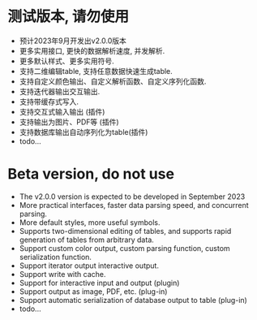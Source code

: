 # 测试版本, 请勿使用

- 预计2023年9月开发出v2.0.0版本
- 更多实用接口, 更快的数据解析速度, 并发解析.
- 更多默认样式、更多实用符号.
- 支持二维编辑table, 支持任意数据快速生成table.
- 支持自定义颜色输出、自定义解析函数、自定义序列化函数.
- 支持迭代器输出交互输出.
- 支持带缓存式写入.
- 支持交互式输入输出 (插件)
- 支持输出为图片、PDF等 (插件)
- 支持数据库输出自动序列化为table(插件)
- todo...

# Beta version, do not use

- The v2.0.0 version is expected to be developed in September 2023
- More practical interfaces, faster data parsing speed, and concurrent parsing.
- More default styles, more useful symbols.
- Supports two-dimensional editing of tables, and supports rapid generation of tables from arbitrary data.
- Support custom color output, custom parsing function, custom serialization function.
- Support iterator output interactive output.
- Support write with cache.
- Support for interactive input and output (plugin)
- Support output as image, PDF, etc. (plug-in)
- Support automatic serialization of database output to table (plug-in)
- todo...